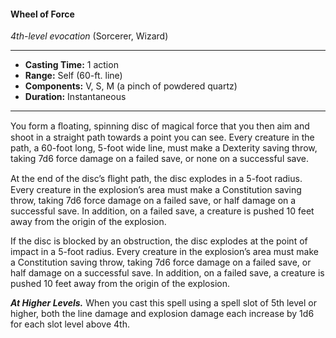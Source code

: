 #### Wheel of Force
*4th-level evocation* (Sorcerer, Wizard)
___
- **Casting Time:** 1 action
- **Range:** Self (60-ft. line)
- **Components:** V, S, M (a pinch of powdered quartz)
- **Duration:** Instantaneous
---
You form a ﬂoating, spinning disc of magical force that you then aim and shoot in a straight path towards a point you can see. Every creature in the path, a 60-foot long, 5-foot wide line, must make a Dexterity saving throw, taking 7d6 force damage on a failed save, or none on a successful save.

At the end of the disc’s ﬂight path, the disc explodes in a 5-foot radius. Every creature in the explosion’s area must make a Constitution saving throw, taking 7d6 force damage on a failed save, or half damage on a successful save. In addition, on a failed save, a creature is pushed 10 feet away from the origin of the explosion.

If the disc is blocked by an obstruction, the disc explodes at the point of impact in a 5-foot radius. Every creature in the explosion’s area must make a Constitution saving throw, taking 7d6 force damage on a failed save, or half damage on a successful save. In addition, on a failed save, a creature is pushed 10 feet away from the origin of the explosion.

***At Higher Levels.*** When you cast this spell using a spell slot of 5th level or higher, both the line damage and explosion damage each increase by 1d6 for each slot level above 4th.
